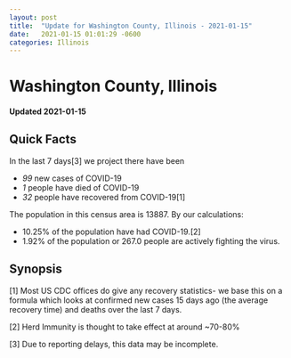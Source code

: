 ```yaml
---
layout: post
title:  "Update for Washington County, Illinois - 2021-01-15"
date:   2021-01-15 01:01:29 -0600
categories: Illinois
---
```


# Washington County, Illinois
#### Updated 2021-01-15

## Quick Facts

In the last 7 days[3] we project there have been
- *99* new cases of COVID-19
- *1* people have died of COVID-19
- *32* people have recovered from COVID-19[1]

The population in this census area is 13887. By our calculations:
- 10.25% of the population have had COVID-19.[2]
- 1.92% of the population or 267.0 people are actively fighting the virus.

## Synopsis




[1] Most US CDC offices do give any recovery statistics- we base this on a formula which looks at confirmed new cases
15 days ago (the average recovery time) and deaths over the last 7 days.

[2] Herd Immunity is thought to take effect at around ~70-80%

[3] Due to reporting delays, this data may be incomplete.
 
    